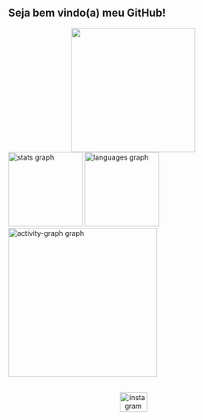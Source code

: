 <h2 align="left">Seja bem vindo(a) meu GitHub!</h2>


<div align="center">
  <img height="250" src="https://i.imgur.com/yuWw8V8.jpeg"  />
</div>


<div align="left">
  <img src="https://github-readme-stats.vercel.app/api?username=kauanyferreirabairros&hide_title=true&hide_rank=false&show_icons=true&include_all_commits=true&count_private=true&disable_animations=false&theme=gruvbox_light&locale=en&hide_border=false&order=1" height="150" alt="stats graph"  />
  <img src="https://github-readme-stats.vercel.app/api/top-langs?username=kauanyferreirabairros&locale=en&hide_title=true&layout=compact&card_width=320&langs_count=5&theme=gruvbox_light&hide_border=false&order=2" height="150" alt="languages graph"  />
  <img src="https://github-readme-activity-graph.vercel.app/graph?username=kauanyferreirabairros&radius=16&theme=gruvbox&area=true&order=5&hide_border=false&hide_title=true" height="300" alt="activity-graph graph"  />
</div>


<p align="left"></p>


<br clear="both">

<div align="center">
  <a href="https://www.instagram.com/ferrxwzj/" target="_blank">
    <img src="https://raw.githubusercontent.com/maurodesouza/profile-readme-generator/master/src/assets/icons/social/instagram/default.svg" width="55" height="40" alt="instagram logo"  />
  </a>
</div>

